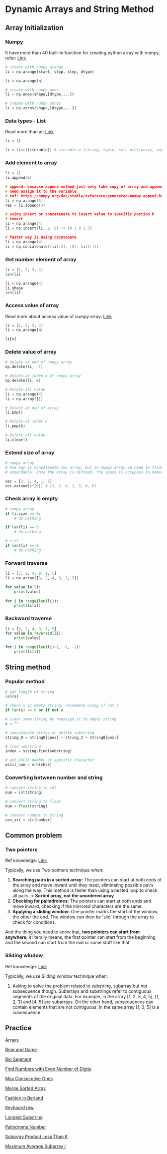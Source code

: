 # Dynamic Arrays and String Method
## Array Initialization
### Numpy
It have more than 40 built-in function for creating python array with numpy, refer: [Link](https://numpy.org/doc/stable/user/basics.creation.html#arrays-creation)
```python
# create with numpy arange
li = np.arange(start, stop, step, dtype)

li = np.arange(n)

# create with numpy ones
li = np.ones(shape,[dtype,...])

# create with numpy zeros
li = np.zeros(shape,[dtype,...])
```

### Data types - List
Read more than at: [Link](https://www.programiz.com/python-programming/methods/built-in/list)
```python
li = []

li = list([iterable]) # iterable = [string, tuple, set, dictionary, anything have iter,...]
```

### Add element to array
```c++
li = []
li.append(x)

# append: because append method just only take copy of array and append to that copy, so we 
# need assign it to the variable
# ref: https://numpy.org/doc/stable/reference/generated/numpy.append.html
li = np.arange(5)
res = li.append(4)

# using insert or concatenate to insert value to specific postion k
# insert
li = np.arange(4)
li = np.insert(li, 2, 8) -> [0 1 8 2 3]

# faster way is using cocatenate
li = np.arange(4)
li = np.concatenate((li[:2], [8], li[2:]))
```


### Get number element of array
```python
li = [1, 2, 3, 4]
len(li)

li = np.arange(4)
li.shape
len(li)
```

### Access value of array
Read more about access value of numpy array: [Link](https://numpy.org/doc/stable/user/basics.indexing.html)
```python
li = [1, 2, 3, 4]
li = np.arange(n)

li[x]
```

### Delete value of array
```python
# Delete at end of numpy array
np.delete(li, -1)

# Delete at index k of numpy array
np.delete(li, k)

# Delete all value
li = np.arange(4)
li = np.array([])

# Delete at end of array
li.pop()

# Delete at index k
li.pop(k)

# Delete all value
li.clear()
```

### Extend size of array
```python
# numpy array
# One way is concatenate two array, but in numpy array we need to think that array are not 
# expandable. Once the array is defined, the space it occupies in memory

vec = [3, 2, 4, 1, 5]
vec.extend(2*[0]) # [3, 2, 4, 1, 5, 0, 0]

```

### Check array is empty
```python
# numpy array
if li.size == 0:
    # do nothing

if len(li) == 0
    # do nothing

# list
if len(li) == 0
    # do nothing
```

### Forward traverse
```python
li = [3, 2, 4, 9, 1, 5]
li = np.array([3, 2, 4, 9, 1, 5])

for value in li:
    print(value)
    
for i in range(len(li)):
    print(li[i])
```

### Backward traverse
```python
li = [3, 2, 4, 9, 1, 5]
for value in reversed(li):
    print(value)

for i in range(len(li)-1, -1, -1):
    print(li[i])
```

## String method
### Popular method
```python
# get length of string
len(s)

# check s is empty string, recommend using if not s
if len(s) == 0 or if not s

# clear some string by reassign it to empty string
s = ""

# concatenate string or delete substring
string_0 = string0[:pos] + string_1 + string0[pos:]

# find substring
index = string.find(substring)

# get ASCII number of specific character
ascii_num = ord(char)
```

### Converting between number and string
```python
# convert string to int
num = int(string)

# convert string to float
num = float(string)

# convert number to string
con_str = str(number)
```

## Common problem
### Two pointers
Ref knowledge: [Link](https://interviewing.io/two-pointers-interview-questions)

Typically, we use Two pointers technique when:
1. **Searching pairs in a sorted array:** The pointers can start at both ends of the array and move inward until they meet, eliminating possible pairs along the way. This method is faster than using a nested loop to check all pairs -> **Sorted array, not the unordered array**
2. **Checking for palindromes:** The pointers can start at both ends and move inward, checking if the mirrored characters are the same.
3. **Applying a sliding window:** One pointer marks the start of the window, the other the end. The window can then be 'slid' through the array to check for conditions.

And the thing you need to know that, **two pointers can start from anywhere**, it literally means, the first pointer can start from the beginning and the second can start from the mid or some stuff like that

### Sliding window
Ref knowledge: [Link](https://interviewing.io/sliding-window-interview-questions)

Typically, we use Sliding window technique when:
1. Asking to solve the problem related to substring, subarray but not subsequence though. Subarrays and substrings refer to contiguous segments of the original data. For example, in the array [1, 2, 3, 4, 5], [1, 2, 3] and [4, 5] are subarrays. On the other hand, subsequences can contain elements that are not contiguous. In the same array [1, 3, 5] is a subsequence

## Practice

[Arrays](https://github.com/nghoanglong/DataStructures-Algorithms-CheatSheet/blob/master/02%20DYNAMIC%20ARRAYS%20AND%20STRING/arrays.py)

[Bear and Game](https://github.com/nghoanglong/DataStructures-Algorithms-CheatSheet/blob/master/02%20DYNAMIC%20ARRAYS%20AND%20STRING/bear_and_game.py)

[Big Segment](https://github.com/nghoanglong/DataStructures-Algorithms-CheatSheet/blob/master/02%20DYNAMIC%20ARRAYS%20AND%20STRING/big_segment.py)

[Find Numbers with Even Number of Digits](https://github.com/nghoanglong/DataStructures-Algorithms-CheatSheet/blob/master/02%20DYNAMIC%20ARRAYS%20AND%20STRING/find_numbers_with_even_number_of_digits.py)

[Max Consecutive Ones](https://github.com/nghoanglong/DataStructures-Algorithms-CheatSheet/blob/master/02%20DYNAMIC%20ARRAYS%20AND%20STRING/max_consecutive_ones.py)

[Merge Sorted Array](https://github.com/nghoanglong/DataStructures-Algorithms-CheatSheet/blob/master/02%20DYNAMIC%20ARRAYS%20AND%20STRING/merge_sorted_array.py)

[Fashion in Berland](https://github.com/nghoanglong/DataStructures-Algorithms-CheatSheet/blob/master/02%20DYNAMIC%20ARRAYS%20AND%20STRING/fashion_in_berland.py)

[Keyboard row](https://github.com/nghoanglong/DataStructures-Algorithms-CheatSheet/blob/master/02%20DYNAMIC%20ARRAYS%20AND%20STRING/keyboard_row.py)

[Longest Substring](https://github.com/nghoanglong/DataStructures-Algorithms-CheatSheet/blob/master/02%20DYNAMIC%20ARRAYS%20AND%20STRING/longest_substring.py)

[Palindrome Number](https://github.com/nghoanglong/DataStructures-Algorithms-CheatSheet/blob/master/02%20DYNAMIC%20ARRAYS%20AND%20STRING/palindrome_number.py)

[Subarray Product Less Than K](https://github.com/nghoanglong/DataStructures-Algorithms-CheatSheet/blob/master/02%20DYNAMIC%20ARRAYS%20AND%20STRING/subarray_less_than_k.py)

[Maximum Average Subarray I](https://github.com/nghoanglong/DataStructures-Algorithms-CheatSheet/blob/master/02%20DYNAMIC%20ARRAYS%20AND%20STRING/maximum_average_subarray.py)